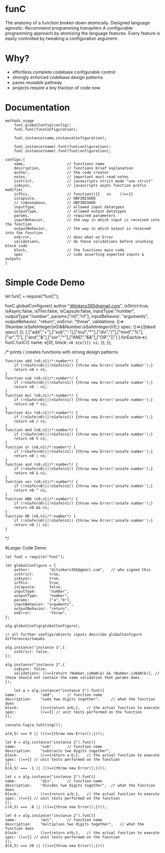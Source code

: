 # funC

The anatomy of a function broken down atomically. Designed language agnostic. Recommend programming transpilers
A configurable programming approach by atomizing the language features. Every feature is easily controlled
by tweaking a configuration argument.

# Why?
* effortless complete codebase configurable control
* strongly enforced codebase design patterns
* paves reusable pathway
* projects require a tiny fraction of code now

# Documentation

    methods usage
        funC.globalConfig(config);
        funC.funC(funcConfiguration);

        funC.instance(name,instanceConfiguration);

        funC.instance(name).funC(funCconfiguration);
        funC.instance(name).funC(funCconfiguration);

    configs:{
        name,                   // functions name
        description,            // functions brief explanation
        author,                 // the code creator
        notes,                  // important must read notes
        isStrict,               // javascripts strict mode "use strict" 
        isAsync,                // javascripts async function prefix modifier
        isThis,                 // function(){}   vs    ()=>{}
        isCapsule,              // UNFINISHED
        // isAnonymous,         // UNFINISHED
        inputType,              // allowed input datatypes
        outputType,             // allowed output datatypes
        params,                 // required parameters
        inputBehavior,          // the way in which input is received into the function
        outputBehavior,         // the way in which output is received into the function
        onError,                // does what on Error
        validations,            // do these validations before invoking block code
        block,                  // the functions main code
        spec                    // code asserting expected inputs & outputs
    }

# Simple Code Demo

let funC = require("funC");

funC.globalConfigure({
	author:"djtinkers365@gmail.com",
	isStrict:true,	
	isAsync:false, 
	isThis:false, 
	isCapsule:false,
	inputType:"number", 
	outputType:"number", 
	params:["n0","n1"],
	inputBehavior: "arguments", 
	outputBehavior: "return",
	onError: "throw",
	validations: ()=>{Number.isSafeInteger(n0)&&Number.isSafeInteger(n1);}
	spec: ()=>{/*faked spec*/}
});
 [
  ["add","+"],["sub","-"],["mul","*"],["div","/"],["mod","%"],["or","|"],
  ["and","&"],["xor","^"],["AND","&&"],["OR","||"]
 ].forEach(e=>{
	  funC.funC({
		  name: e[0], block: `n0 ${e[1]} n1;`
	  });
  });


  /* prints / creates functions with strong design patterns
  
	function add (n0,n1)/*:number*/ {
		if (!nSafe(n0)||!nSafe(n1)) {throw new Error('unsafe number');}
		return n0 + n1;
	}
	function sub (n0,n1)/*:number*/ {
		if (!nSafe(n0)||!nSafe(n1)) {throw new Error('unsafe number');}
		return n0 - n1;
	}
	function mul (n0,n1)/*:number*/ {
		if (!nSafe(n0)||!nSafe(n1)) {throw new Error('unsafe number');}
		return n0 * n1;
	}
	function div (n0,n1)/*:number*/ {
		if (!nSafe(n0)||!nSafe(n1)) {throw new Error('unsafe number');}
		return n0 / n1;
	}
	function mod (n0,n1)/*:number*/ {
		if (!nSafe(n0)||!nSafe(n1)) {throw new Error('unsafe number');}
		return n0 % n1;
	}
	function or (n0,n1)/*:number*/ {
		if (!nSafe(n0)||!nSafe(n1)) {throw new Error('unsafe number');}
		return n0 | n1;
	}
	function and (n0,n1)/*:number*/ {
		if (!nSafe(n0)||!nSafe(n1)) {throw new Error('unsafe number');}
		return n0 & n1;
	}
	function xor (n0,n1)/*:number*/ {
		if (!nSafe(n0)||!nSafe(n1)) {throw new Error('unsafe number');}
		return n0 ^ n1;
	}
	function AND (n0,n1)/*:number*/ {
		if (!nSafe(n0)||!nSafe(n1)) {throw new Error('unsafe number');}
		return n0 && n1;
	}
	function OR (n0,n1)/*:number*/ {
		if (!nSafe(n0)||!nSafe(n1)) {throw new Error('unsafe number');}
		return n0 || n1;
	}
*/



#Larger Code Demo

    let funC = require("funC");

	let globalConfigure = {
		author: 		"djtinkers365@gmail.com", 	// who signed this
		isStrict:       true,
		isAsync:        true, 	
		isThis:     	true,	
		isCapsule:      false,
		inputType:      "number",
		outputType: 	"number", 
		params: 		["a","b"],
		inputBehavior: "arguments",    
		outputBehavior: "return",
		onError: 		"throw",
	};

	alg.globalConfig(globalConfigure);

    // all further configs/objects inputs describe globalConfigure differences/tweaks

	alg.instance("instance 1",{
		isStrict: false,
	});

	alg.instance("instance 2",{
		isAsync: false,
		validations: ()=>{return !Number.isNaN(a) && !Number.isNaN(b)}, // these should not contain the same validation that params does. 
	});

    	let a = alg.instance("instance 2").funC({
	name: 			"add",		// function name
	description:    "sums two digits together", 	// what the function does
	block: 			()=>{return a+b;},   // the actual function to execute
	spec: 			()=>{} // unit tests performed on the function  
	});

	console.log(a.toString());

	a(4,5) === 9 || (()=>{throw new Error();})();

	let b = alg.instance("instance 2").funC({
	name: 			"sub",		// function name
	description:    "subtracts two digits together",
	block: 			()=>{return a-b;},   // the actual function to execute
	spec: ()=>{} // unit tests performed on the function  
	});
	b(4,5) === -1 || (()=>{throw new Error();})();

	let c = alg.instance("instance 2").funC({
	name: 			"div",		// function name
	description:    "divides two digits together", 	// what the function does
	block: 			()=>{return a/b;},   // the actual function to execute
	spec: ()=>{} // unit tests performed on the function  
	});
	c(4,5) === .8 || (()=>{throw new Error();})();

	let d = alg.instance("instance 2").funC({
	name: 			"mul",		// function name
	description:    "multiplies two digits together", 	// what the function does
	block: 			()=>{return a*b;},   // the actual function to execute
	spec: ()=>{} // unit tests performed on the function  
	});
	d(4,5) === 20 || (()=>{throw new Error();})()
